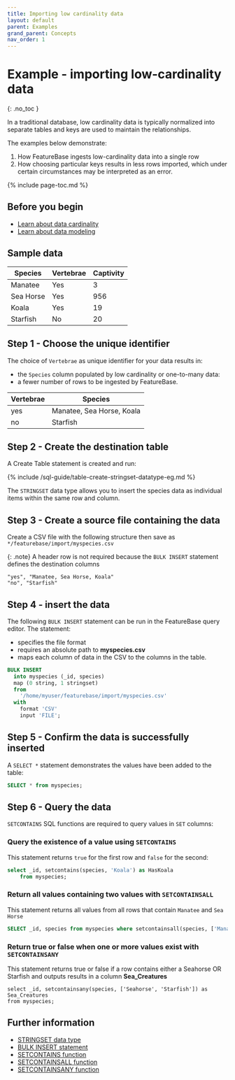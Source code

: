 ```yaml
---
title: Importing low cardinality data
layout: default
parent: Examples
grand_parent: Concepts
nav_order: 1
---
```


# Example - importing low-cardinality data
{: .no_toc }

In a traditional database, low cardinality data is typically normalized into separate tables and keys are used to maintain the relationships.

The examples below demonstrate:
1. How FeatureBase ingests low-cardinality data into a single row
2. How choosing particular keys results in less rows imported, which under certain circumstances may be interpreted as an error.

{% include page-toc.md %}

## Before you begin

* [Learn about data cardinality](/docs/cloud/cloud-faq/cloud-faq-data-cardinality)
* [Learn about data modeling](/docs/concepts/overview-data-modeling)

## Sample data

| Species | Vertebrae | Captivity |
|---|---|---|
| Manatee | Yes | 3 |
| Sea Horse | Yes | 956 |
| Koala | Yes | 19 |
| Starfish | No | 20 |

## Step 1 - Choose the unique identifier

The choice of `Vertebrae` as unique identifier for your data results in:
* the `Species` column populated by low cardinality or one-to-many data:
* a fewer number of rows to be ingested by FeatureBase.

| Vertebrae | Species |
|---|---|
| yes | Manatee, Sea Horse, Koala |
| no | Starfish |

## Step 2 - Create the destination table

A Create Table statement is created and run:

{% include /sql-guide/table-create-stringset-datatype-eg.md %}

The `STRINGSET` data type allows you to insert the species data as individual items within the same row and column.

## Step 3 - Create a source file containing the data

Create a CSV file with the following structure then save as `*/featurebase/import/myspecies.csv`

{: .note}
A header row is not required because the `BULK INSERT` statement defines the destination columns

```csv
"yes", "Manatee, Sea Horse, Koala"
"no", "Starfish"
```

## Step 4 - insert the data

The following `BULK INSERT` statement can be run in the FeatureBase query editor. The statement:
* specifies the file format
* requires an absolute path to **myspecies.csv**
* maps each column of data in the CSV to the columns in the table.

```sql
BULK INSERT
  into myspecies (_id, species)
  map (0 string, 1 stringset)
  from
    '/home/myuser/featurebase/import/myspecies.csv'
  with
    format 'CSV'
    input 'FILE';
```

## Step 5 - Confirm the data is successfully inserted

A `SELECT *` statement demonstrates the values have been added to the table:

```sql
SELECT * from myspecies;
```

## Step 6 - Query the data

`SETCONTAINS` SQL functions are required to query values in `SET` columns:

### Query the existence of a value using `SETCONTAINS`

This statement returns `true` for the first row and `false` for the second:

```sql
select _id, setcontains(species, 'Koala') as HasKoala
    from myspecies;
```

### Return all values containing two values with `SETCONTAINSALL`

This statement returns all values from all rows that contain `Manatee` and `Sea Horse`

```sql
SELECT _id, species from myspecies where setcontainsall(species, ['Manatee','Sea Horse']);
```

### Return true or false when one or more values exist with `SETCONTAINSANY`

This statement returns true or false if a row contains either a Seahorse OR Starfish and outputs results in a column **Sea_Creatures**
```
select _id, setcontainsany(species, ['Seahorse', 'Starfish']) as Sea_Creatures
from myspecies;
```

## Further information

* [STRINGSET data type](/docs/sql-guide/data-types/data-type-stringset)
* [BULK INSERT statement](/docs/sql-guide/statements/statement-insert-bulk)
* [SETCONTAINS function](/docs/sql-guide/functions/function-setcontains)
* [SETCONTAINSALL function](/docs/sql-guide/functions/function-setcontainsall)
* [SETCONTAINSANY function](/docs/sql-guide/functions/function-setcontainsany)
